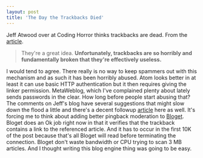 ```yaml
---
layout: post
title: 'The Day the Trackbacks Died'
---
```

Jeff Atwood over at Coding Horror thinks trackbacks are dead. From the [article](http://www.codinghorror.com/blog/archives/000751.html).

> They're a great idea. **Unfortunately, trackbacks are so horribly and fundamentally broken that they're effectively useless.**

I would tend to agree. There really is no way to keep spammers out with this mechanism and as such it has been horribly abused. Atom looks better in at least it can use basic HTTP authentication but it then requires giving the linker permission. MetaWeblog, which I've complained plenty about lately sends passwords in the clear. How long before people start abusing that? The comments on Jeff's blog have several suggestions that might slow down the flood a little and there's a decent followup [article](http://rabidpaladin.com/archive/2006/12/21/Trackbacks-Are-Dead.aspx) here as well. It's forcing me to think about adding better pingback moderation to [Bloget](/bloget). Bloget does an Ok job right now in that it verifies that the trackback contains a link to the referenced article. And it has to occur in the first 10K of the post because that's all Bloget will read before terminating the connection. Bloget don't waste bandwidth or CPU trying to scan 3 MB articles. And I thought writing this blog engine thing was going to be easy.
